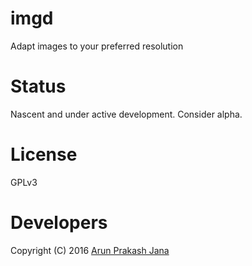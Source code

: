 # imgd
Adapt images to your preferred resolution

# Status
Nascent and under active development. Consider alpha.

# License
GPLv3

# Developers
Copyright (C) 2016 [Arun Prakash Jana](mailto:engineerarun@gmail.com)
